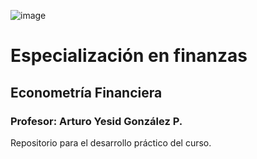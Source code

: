 ![image](https://www.uexternado.edu.co/wp-content/uploads/2020/07/logo-uec.png)
# Especialización en finanzas
## Econometría Financiera
### Profesor: Arturo Yesid González P.

Repositorio para el desarrollo práctico del curso.
